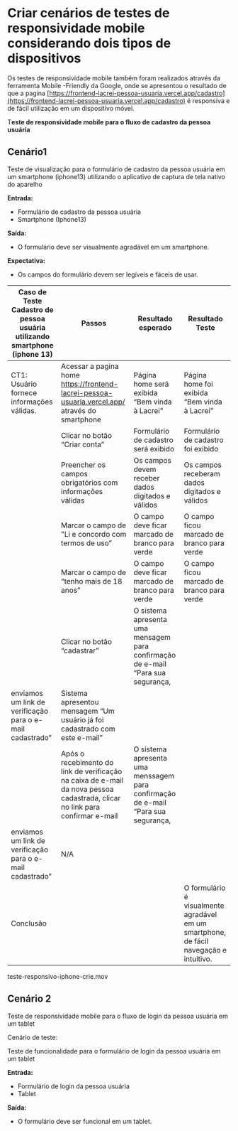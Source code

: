 # Criar cenários de testes de responsividade mobile considerando dois tipos de dispositivos

Os testes de responsividade mobile também foram realizados através da ferramenta Mobile -Friendly da Google, onde se apresentou o resultado de que a pagina [https://frontend-lacrei-pessoa-usuaria.vercel.app/cadastro](https://frontend-lacrei-pessoa-usuaria.vercel.app/cadastro) é responsiva e de fácil utilização em um dispositivo móvel.

T**este de responsividade mobile para o fluxo de cadastro da pessoa usuária**

## **Cenário1**

Teste de visualização para o formulário de cadastro da pessoa usuária em um smartphone (iphone13) utilizando o aplicativo de captura de tela nativo do aparelho

**Entrada:**

* Formulário de cadastro da pessoa usuária
* Smartphone (Iphone13)

**Saída:**

* O formulário deve ser visualmente agradável em um smartphone.

**Expectativa:**

* Os campos do formulário devem ser legíveis e fáceis de usar.

| Caso de Teste Cadastro de pessoa usuária utilizando smartphone (iphone 13) | Passos                                                                                                                       | Resultado esperado                                                                | Resultado Teste                                                                        |
| -------------------------------------------------------------------------- | ---------------------------------------------------------------------------------------------------------------------------- | --------------------------------------------------------------------------------- | -------------------------------------------------------------------------------------- |
| CT1: Usuário fornece informações válidas.                                  | Acessar a pagina home https://frontend-lacrei-pessoa-usuaria.vercel.app/ através do smartphone                               | Página home será exibida “Bem vinda à Lacrei”                                     | Página home foi exibida “Bem vinda à Lacrei”                                           |
|                                                                            | Clicar no botão “Criar conta”                                                                                                | Formulário de cadastro será exibido                                               | Formulário de cadastro foi exibido                                                     |
|                                                                            | Preencher os campos obrigatórios com informações válidas                                                                     | Os campos devem receber dados digitados e válidos                                 | Os campos receberam dados digitados e válidos                                          |
|                                                                            | Marcar o campo de "Li e concordo com termos de uso”                                                                          | O campo deve ficar marcado de branco para verde                                   | O campo ficou marcado de branco para verde                                             |
|                                                                            | Marcar o campo de “tenho mais de 18 anos”                                                                                    | O campo deve ficar marcado de branco para verde                                   | O campo ficou marcado de branco para verde                                             |
|                                                                            | Clicar no botão “cadastrar”                                                                                                  | O sistema apresenta uma mensagem para confirmação de e-mail “Para sua segurança,  |                                                                                        |
| enviamos um link de verificação para o e-mail cadastrado”                  | Sistema apresentou mensagem “Um usuário já foi cadastrado com este e-mail”                                                   |                                                                                   |                                                                                        |
|                                                                            | Após o recebimento do link de verificação na caixa de e-mail da nova pessoa cadastrada, clicar no link para confirmar e-mail | O sistema apresenta uma menssagem para confirmação de e-mail “Para sua segurança, |                                                                                        |
| enviamos um link de verificação para o e-mail cadastrado”                  | N/A                                                                                                                          |                                                                                   |                                                                                        |
| Conclusão                                                                  |                                                                                                                              |                                                                                   | O formulário é visualmente agradável em um smartphone, de fácil navegação e intuítivo. |

teste-responsivo-iphone-crie.mov

## Cenário 2

Teste de responsividade mobile para o fluxo de login da pessoa usuária em um tablet

Cenário de teste:

Teste de funcionalidade para o formulário de login da pessoa usuária em um tablet

**Entrada:**

* Formulário de login da pessoa usuária
* Tablet

**Saída:**

* O formulário deve ser funcional em um tablet.
